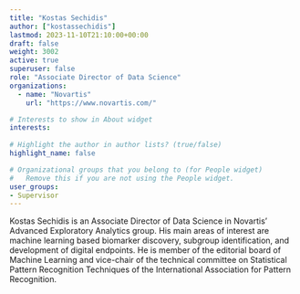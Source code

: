 ```yaml
---
title: "Kostas Sechidis"
author: ["kostassechidis"]
lastmod: 2023-11-10T21:10:00+00:00
draft: false
weight: 3002
active: true
superuser: false
role: "Associate Director of Data Science"
organizations:
  - name: "Novartis"
    url: "https://www.novartis.com/"

# Interests to show in About widget
interests:
    
# Highlight the author in author lists? (true/false)
highlight_name: false

# Organizational groups that you belong to (for People widget)
#   Remove this if you are not using the People widget.
user_groups:
- Supervisor
---
```


Kostas Sechidis is an Associate Director of Data Science in Novartis’ Advanced Exploratory Analytics group. His main areas of interest are machine learning based biomarker discovery, subgroup identification, and development of digital endpoints.  He is member of the editorial board of Machine Learning and vice-chair of the technical committee on Statistical Pattern Recognition Techniques of the International Association for Pattern Recognition.

